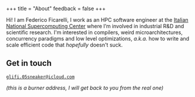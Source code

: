 +++
title = "About"
feedback = false
+++

Hi! I am Federico Ficarelli, I work as an HPC software engineer at the
[Italian National Supercomputing Center](http://www.hpc.cineca.it/) where I’m involved in industrial R&D and scientific research. I'm interested
in compilers, weird microarchitectures, concurrency paradigms and low level optimizations, *a.k.a.* how to write and scale efficient code that *hopefully* doesn't suck.

## Get in touch

[`glifi.05sneaker@icloud.com`](mailto:glifi.05sneaker@icloud.com)

*(this is a burner address, I will get back to you from the real one)*
